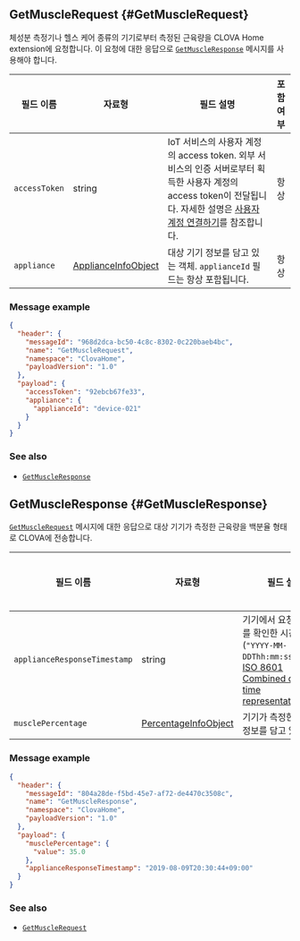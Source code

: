 ## GetMuscleRequest {#GetMuscleRequest}

체성분 측정기나 헬스 케어 종류의 기기로부터 측정된 근육량을 CLOVA Home extension에 요청합니다. 이 요청에 대한 응답으로 [`GetMuscleResponse`](#GetMuscleResponse) 메시지를 사용해야 합니다.

| 필드 이름       | 자료형    | 필드 설명                     | 포함 여부 |
|---------------|---------|-----------------------------|:---------:|
| `accessToken`      | string                                  | IoT 서비스의 사용자 계정의 access token. 외부 서비스의 인증 서버로부터 획득한 사용자 계정의 access token이 전달됩니다. 자세한 설명은 [사용자 계정 연결하기](/Develop/Guides/Link_User_Account.md)를 참조합니다.                          | 항상    |
| `appliance`        | [ApplianceInfoObject](/Develop/References/ClovaHomeInterface/Shared_Objects.md#ApplianceInfoObject)     | 대상 기기 정보를 담고 있는 객체. `applianceId` 필드는 항상 포함됩니다.     | 항상    |

### Message example

```json
{
  "header": {
    "messageId": "968d2dca-bc50-4c8c-8302-0c220baeb4bc",
    "name": "GetMuscleRequest",
    "namespace": "ClovaHome",
    "payloadVersion": "1.0"
  },
  "payload": {
    "accessToken": "92ebcb67fe33",
    "appliance": {
      "applianceId": "device-021"
    }
  }
}
```

### See also
* [`GetMuscleResponse`](#GetMuscleResponse)

## GetMuscleResponse {#GetMuscleResponse}
[`GetMuscleRequest`](#GetMuscleRequest) 메시지에 대한 응답으로 대상 기기가 측정한 근육량을 백분율 형태로 CLOVA에 전송합니다.

| 필드 이름       | 자료형    | 필드 설명                     | 필수 여부 |
|---------------|---------|-----------------------------|:---------:|
| `applianceResponseTimestamp` | string | 기기에서 요청한 정보를 확인한 시간(`"YYYY-MM-DDThh:mm:ss±hh:mm"`, <a href="https://en.wikipedia.org/wiki/ISO_8601#Combined_date_and_time_representations" target="_blank">ISO 8601 Combined date and time representations</a> )     | 선택    |
| `musclePercentage`          | [PercentageInfoObject](/Develop/References/ClovaHomeInterface/Shared_Objects.md#PercentageInfoObject) | 기기가 측정한 근육량 정보를 담고 있는 객체   | 필수    |

### Message example

```json
{
  "header": {
    "messageId": "804a28de-f5bd-45e7-af72-de4470c3508c",
    "name": "GetMuscleResponse",
    "namespace": "ClovaHome",
    "payloadVersion": "1.0"
  },
  "payload": {
    "musclePercentage": {
      "value": 35.0
    },
    "applianceResponseTimestamp": "2019-08-09T20:30:44+09:00"
  }
}
```

### See also
* [`GetMuscleRequest`](#GetMuscleRequest)
